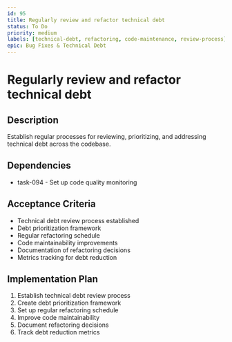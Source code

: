 ```yaml
---
id: 95
title: Regularly review and refactor technical debt
status: To Do
priority: medium
labels: [technical-debt, refactoring, code-maintenance, review-process]
epic: Bug Fixes & Technical Debt
---
```


# Regularly review and refactor technical debt

## Description
Establish regular processes for reviewing, prioritizing, and addressing technical debt across the codebase.

## Dependencies
- task-094 - Set up code quality monitoring

## Acceptance Criteria
- Technical debt review process established
- Debt prioritization framework
- Regular refactoring schedule
- Code maintainability improvements
- Documentation of refactoring decisions
- Metrics tracking for debt reduction

## Implementation Plan
1. Establish technical debt review process
2. Create debt prioritization framework
3. Set up regular refactoring schedule
4. Improve code maintainability
5. Document refactoring decisions
6. Track debt reduction metrics